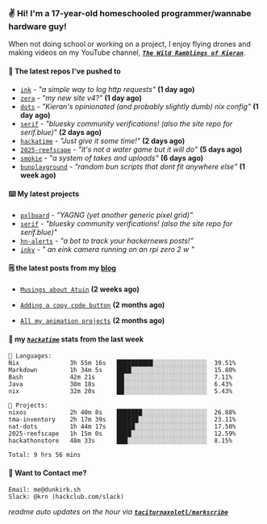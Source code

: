 ### ✌️ Hi! I'm a 17-year-old homeschooled programmer/wannabe hardware guy!

When not doing school or working on a project, I enjoy flying drones and making videos on my YouTube channel, [**_`The Wild Ramblings of Kieran`_**](https://youtube.com/@kieran.rambles).

#### 👷 The latest repos I've pushed to

- [`ink`](https://github.com/taciturnaxolotl/ink) - _"a simple way to log http requests"_ **(1 day ago)**
- [`zera`](https://github.com/taciturnaxolotl/zera) - _"my new site v4?"_ **(1 day ago)**
- [`dots`](https://github.com/taciturnaxolotl/dots) - _"Kieran's opinionated (and probably slightly dumb) nix config"_ **(1 day ago)**
- [`serif`](https://github.com/taciturnaxolotl/serif) - _"bluesky community verifications! (also the site repo for serif.blue)"_ **(2 days ago)**
- [`hackatime`](https://github.com/hackclub/hackatime) - _"Just give it some time!"_ **(2 days ago)**
- [`2025-reefscape`](https://github.com/df1317/2025-reefscape) - _"it's not a water game but it will do"_ **(5 days ago)**
- [`smokie`](https://github.com/taciturnaxolotl/smokie) - _"a system of takes and uploads"_ **(6 days ago)**
- [`bunplayground`](https://github.com/taciturnaxolotl/bunplayground) - _"random bun scripts that dont fit anywhere else"_ **(1 week ago)**

#### ⌨️ My latest projects

- [`pxlboard`](https://github.com/taciturnaxolotl/pxlboard) - _"YAGNG (yet another generic pixel grid)"_
- [`serif`](https://github.com/taciturnaxolotl/serif) - _"bluesky community verifications! (also the site repo for serif.blue)"_
- [`hn-alerts`](https://github.com/taciturnaxolotl/hn-alerts) - _"a bot to track your hackernews posts!"_
- [`inky`](https://github.com/taciturnaxolotl/inky) - _" an eink camera running on an rpi zero 2 w "_

#### 🗒️ the latest posts from my [blog](https://dunkirk.sh)

- [`Musings about Atuin`](https://dunkirk.sh/blog/atuin/) **(2 weeks ago)**

- [`Adding a copy code button`](https://dunkirk.sh/blog/adding-a-copy-button/) **(2 months ago)**

- [`All my animation projects`](https://dunkirk.sh/blog/my-animations/) **(2 months ago)**



#### 📡 my [_`hackatime`_](https://waka.hackclub.com) stats from the last week

```text
💾 Languages:
Nix              3h 55m 16s   ██████████░░░░░░░░░░░░░░░  39.51%
Markdown         1h 34m 5s    ████░░░░░░░░░░░░░░░░░░░░░  15.80%
Bash             42m 21s      ██░░░░░░░░░░░░░░░░░░░░░░░  7.11%
Java             38m 18s      ██░░░░░░░░░░░░░░░░░░░░░░░  6.43%
nix              32m 20s      ██░░░░░░░░░░░░░░░░░░░░░░░  5.43%

💼 Projects:
nixos            2h 40m 8s    ███████░░░░░░░░░░░░░░░░░░  26.88%
tma-inventory    2h 17m 39s   ██████░░░░░░░░░░░░░░░░░░░  23.11%
nat-dots         1h 44m 17s   █████░░░░░░░░░░░░░░░░░░░░  17.50%
2025-reefscape   1h 15m 0s    ████░░░░░░░░░░░░░░░░░░░░░  12.59%
hackathonstore   48m 33s      ███░░░░░░░░░░░░░░░░░░░░░░  8.15%

Total: 9 hrs 56 mins
```

#### 📮 Want to Contact me?

```text
Email: me@dunkirk.sh
Slack: @krn (hackclub.com/slack)
```

_readme auto updates on the hour via [**`taciturnaxolotl/markscribe`**](https://github.com/taciturnaxolotl/markscribe)_
